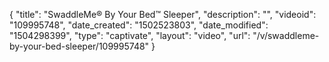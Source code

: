 {
    "title": "SwaddleMe&reg; By Your Bed&trade; Sleeper",
    "description": "",
    "videoid": "109995748",
    "date_created": "1502523803",
    "date_modified": "1504298399",
    "type": "captivate",
    "layout": "video",
    "url": "\/v\/swaddleme-by-your-bed-sleeper\/109995748"
}